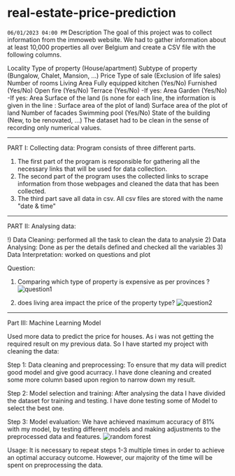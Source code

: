 # real-estate-price-prediction
`06/01/2023 04:00 PM`
Description
The goal of this project was to collect information from the immoweb website. We had to gather information about at least 10,000 properties all over Belgium and create a CSV file with the following columns.

Locality
Type of property (House/apartment)
Subtype of property (Bungalow, Chalet, Mansion, ...)
Price
Type of sale (Exclusion of life sales)
Number of rooms
Living Area
Fully equipped kitchen (Yes/No)
Furnished (Yes/No)
Open fire (Yes/No)
Terrace (Yes/No) -If yes: Area
Garden (Yes/No) -If yes: Area
Surface of the land (is none for each line, the information is given in the line : Surface area of the plot of land)
Surface area of the plot of land
Number of facades
Swimming pool (Yes/No)
State of the building (New, to be renovated, ...)
The dataset had to be clean in the sense of recording only numerical values.

_________________________________________________________________________________
PART I: Collecting data:
Program consists of three different parts.
1) The first part of the program is responsible for gathering all the necessary links that will be used for data collection. 
2) The second part of the program uses the collected links to scrape information from those webpages and cleaned the data that has been collected. 
3) The third part save all data in csv. All csv files are stored with the name "date & time"
__________________________________________________________________________________
PART II: Analysing data:

!) Data Cleaning: performed all the task to clean the data to analysie
2) Data Analysing: Done as per the details defined and checked all the variables
3) Data Interpretation: worked on questions and plot 

Question:

1) Comparing which type of property is expensive as per provinces ?![question1](https://user-images.githubusercontent.com/120012675/215512301-b5d1a580-ec2b-4bde-a4d3-5baff71cae89.png)


2) does living area impact the price of the property type?
![question2](https://user-images.githubusercontent.com/120012675/215512336-46c35574-c369-4140-b45d-27760c92993c.png)

_______________________________________________________________________________________________

Part III: Machine Learning Model

Used more data to predict the price for houses. As i was not getting the required result on my previous data. So I have started my project with cleaning the data:

Step 1: Data cleaning and preprocessing:
To ensure that my data will predict good model and give good acurracy. I have done cleaning and 
created some more column based upon region to narrow down my result.

Step 2: Model selection and training:
After analysing the data I have divided the dataset for training and testing.
I have done testing some of Model to select the best one.

Step 3: Model evaluation:
We have achieved maximum accuracy of 81% with my model, by testing different models and making adjustments to the preprocessed data and features. 
![random forest](https://user-images.githubusercontent.com/120012675/215513072-53b217f5-e4d7-4406-9731-df938675bbe1.png)

Usage: It is necessary to repeat steps 1-3 multiple times in order to achieve an optimal accuracy outcome. However, our majority of the time will be spent on preprocessing the data.

